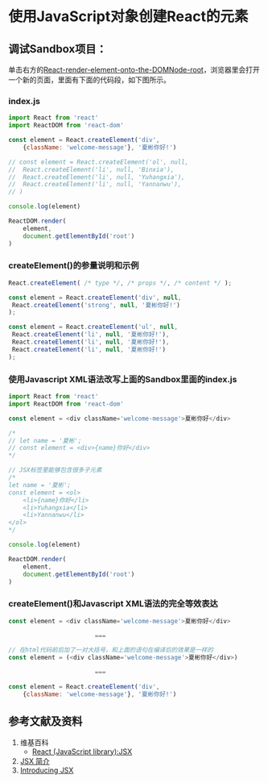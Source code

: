 # 使用JavaScript对象创建React的元素

## 调试Sandbox项目：
单击右方的[React-render-element-onto-the-DOMNode-root](https://codesandbox.io/s/react-render-element-onto-the-domnode-root-810s1?file=/src/index.js)，浏览器里会打开一个新的页面，里面有下面的代码段，如下图所示。

### index.js
```javascript
import React from 'react'
import ReactDOM from 'react-dom'

const element = React.createElement('div',
	{className: 'welcome-message'}, '夏彬你好!')

// const element = React.createElement('ol', null, 
// 	React.createElement('li', null, 'Binxia'),
// 	React.createElement('li', null, 'Yuhangxia'),
// 	React.createElement('li', null, 'Yannanwu'),	
// )

console.log(element)

ReactDOM.render(
	element,
	document.getElementById('root')
)
```

### createElement()的参量说明和示例
```javascript
React.createElement( /* type */, /* props */, /* content */ );
```

```javascript
const element = React.createElement('div', null,
 React.createElement('strong', null, '夏彬你好!')
);
```

```javascript
const element = React.createElement('ul', null,
 React.createElement('li', null, '夏彬你好!'),
 React.createElement('li', null, '夏彬你好!'),
 React.createElement('li', null, '夏彬你好!')
);
```

### 使用Javascript XML语法改写上面的Sandbox里面的index.js
```javascript
import React from 'react'
import ReactDOM from 'react-dom'

const element = <div className='welcome-message'>夏彬你好</div>

/*
// let name = '夏彬';
// const element = <div>{name}你好</div>
*/

// JSX标签里能够包含很多子元素
/*
let name = '夏彬';
const element = <ol>
	<li>{name}你好</li>
	<li>Yuhangxia</li>
	<li>Yannanwu</li>
</ol>
*/

console.log(element)

ReactDOM.render(
	element,
	document.getElementById('root')
)
```

### createElement()和Javascript XML语法的完全等效表达
```javascript
const element = <div className='welcome-message'>夏彬你好</div>

						===

// 在html代码前后加了一对大括号，和上面的语句在编译后的效果是一样的
const element = (<div className='welcome-message'>夏彬你好</div>)　

						===

const element = React.createElement('div',
	{className: 'welcome-message'}, '夏彬你好!')
```

## 参考文献及资料

1. 维基百科
	- [React (JavaScript library):JSX](https://en.wikipedia.org/wiki/React_(JavaScript_library)#JSX)
2. [JSX 简介](https://react.docschina.org/docs/introducing-jsx.html)
3. [Introducing JSX](https://reactjs.org/docs/introducing-jsx.html)

